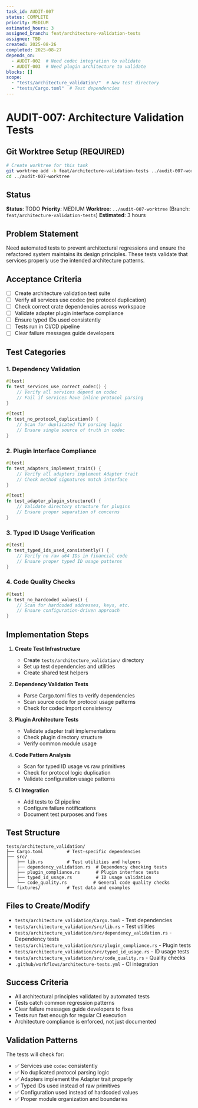 ```yaml
---
task_id: AUDIT-007
status: COMPLETE
priority: MEDIUM
estimated_hours: 3
assigned_branch: feat/architecture-validation-tests
assignee: TBD
created: 2025-08-26
completed: 2025-08-27
depends_on:
  - AUDIT-002  # Need codec integration to validate
  - AUDIT-003  # Need plugin architecture to validate
blocks: []
scope:
  - "tests/architecture_validation/"  # New test directory
  - "tests/Cargo.toml"  # Test dependencies
---
```


# AUDIT-007: Architecture Validation Tests

## Git Worktree Setup (REQUIRED)
```bash
# Create worktree for this task
git worktree add -b feat/architecture-validation-tests ../audit-007-worktree
cd ../audit-007-worktree
```

## Status
**Status**: TODO
**Priority**: MEDIUM
**Worktree**: `../audit-007-worktree` (Branch: `feat/architecture-validation-tests`)
**Estimated**: 3 hours

## Problem Statement
Need automated tests to prevent architectural regressions and ensure the refactored system maintains its design principles. These tests validate that services properly use the intended architecture patterns.

## Acceptance Criteria
- [ ] Create architecture validation test suite
- [ ] Verify all services use codec (no protocol duplication)
- [ ] Check correct crate dependencies across workspace
- [ ] Validate adapter plugin interface compliance
- [ ] Ensure typed IDs used consistently
- [ ] Tests run in CI/CD pipeline
- [ ] Clear failure messages guide developers

## Test Categories

### 1. Dependency Validation
```rust
#[test]
fn test_services_use_correct_codec() {
    // Verify all services depend on codec
    // Fail if services have inline protocol parsing
}

#[test]
fn test_no_protocol_duplication() {
    // Scan for duplicated TLV parsing logic
    // Ensure single source of truth in codec
}
```

### 2. Plugin Interface Compliance
```rust
#[test]
fn test_adapters_implement_trait() {
    // Verify all adapters implement Adapter trait
    // Check method signatures match interface
}

#[test]
fn test_adapter_plugin_structure() {
    // Validate directory structure for plugins
    // Ensure proper separation of concerns
}
```

### 3. Typed ID Usage Verification
```rust
#[test]
fn test_typed_ids_used_consistently() {
    // Verify no raw u64 IDs in financial code
    // Ensure proper typed ID usage patterns
}
```

### 4. Code Quality Checks
```rust
#[test]
fn test_no_hardcoded_values() {
    // Scan for hardcoded addresses, keys, etc.
    // Ensure configuration-driven approach
}
```

## Implementation Steps
1. **Create Test Infrastructure**
   - Create `tests/architecture_validation/` directory
   - Set up test dependencies and utilities
   - Create shared test helpers

2. **Dependency Validation Tests**
   - Parse Cargo.toml files to verify dependencies
   - Scan source code for protocol usage patterns
   - Check for codec import consistency

3. **Plugin Architecture Tests**
   - Validate adapter trait implementations
   - Check plugin directory structure
   - Verify common module usage

4. **Code Pattern Analysis**
   - Scan for typed ID usage vs raw primitives
   - Check for protocol logic duplication
   - Validate configuration usage patterns

5. **CI Integration**
   - Add tests to CI pipeline
   - Configure failure notifications
   - Document test purposes and fixes

## Test Structure
```
tests/architecture_validation/
├── Cargo.toml         # Test-specific dependencies
├── src/
│   ├── lib.rs         # Test utilities and helpers
│   ├── dependency_validation.rs  # Dependency checking tests
│   ├── plugin_compliance.rs      # Plugin interface tests
│   ├── typed_id_usage.rs         # ID usage validation
│   └── code_quality.rs          # General code quality checks
└── fixtures/          # Test data and examples
```

## Files to Create/Modify
- `tests/architecture_validation/Cargo.toml` - Test dependencies
- `tests/architecture_validation/src/lib.rs` - Test utilities
- `tests/architecture_validation/src/dependency_validation.rs` - Dependency tests
- `tests/architecture_validation/src/plugin_compliance.rs` - Plugin tests
- `tests/architecture_validation/src/typed_id_usage.rs` - ID usage tests
- `tests/architecture_validation/src/code_quality.rs` - Quality checks
- `.github/workflows/architecture-tests.yml` - CI integration

## Success Criteria
- All architectural principles validated by automated tests
- Tests catch common regression patterns
- Clear failure messages guide developers to fixes
- Tests run fast enough for regular CI execution
- Architecture compliance is enforced, not just documented

## Validation Patterns
The tests will check for:
- ✅ Services use `codec` consistently
- ✅ No duplicated protocol parsing logic
- ✅ Adapters implement the Adapter trait properly
- ✅ Typed IDs used instead of raw primitives
- ✅ Configuration used instead of hardcoded values
- ✅ Proper module organization and boundaries